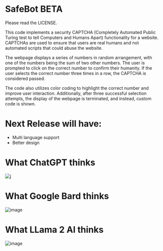 # SafeBot BETA

Please read the LICENSE.


This code implements a security CAPTCHA (Completely Automated Public Turing test to tell Computers and Humans Apart) functionality for a website. CAPTCHAs are used to ensure that users are real humans and not automated scripts that could abuse the website.

The webpage displays a series of numbers in random arrangement, with one of the numbers being the sum of two other numbers. The user is prompted to click on the correct number to confirm their humanity. If the user selects the correct number three times in a row, the CAPTCHA is considered passed.

The code also utilizes color coding to highlight the correct number and improve user interaction. Additionally, after three successful selection attempts, the display of the webpage is terminated, and instead, custom code is shown.

# Next Release will have:
- Multi language support
- Better design

# What ChatGPT thinks

![j](https://github.com/SafeBotCaptcha/Safe-Bot-BETA/assets/159303239/560de6cd-16ae-4c27-88b4-f6d6bd64b06b)

# What Google Bard thinks
![image](https://github.com/SafeBotCaptcha/Safe-Bot-BETA/assets/159303239/2a7ddc0c-f2df-492b-bd5c-ce409bb3fe4d)

# What LLama 2 AI thinks
![image](https://github.com/SafeBotCaptcha/Safe-Bot-BETA/assets/159303239/de23becb-2782-49ed-bb67-f4a1d977d8f9)

